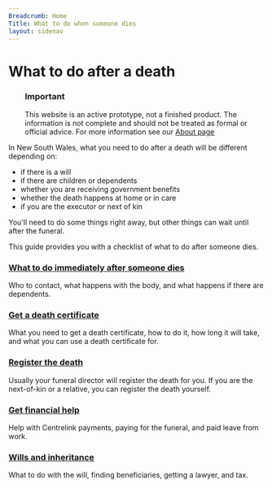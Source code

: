 ```yaml
---
Breadcrumb: Home
Title: What to do when someone dies
layout: sidenav
---
```

<style>
.au-header.au-header--dark {
    color: #fff;
    background-color: #646974;
}
    .au-footer.au-footer--dark {
    color: #fff;
    border-color: #990009;
    background-color: #646974;
}
    
    .au-page-alerts:after {
    background-color: transparent;
    background-image: url(data:image/svg+xml,%3Csvg xmlns='http://www.w3.org/2000/svg' viewBox='0 0 2…h fill='rgb(153,0,9, .6)' d='M11 17.8h2v-8h-2v8zm0-11.6v2h2v-2h-2z'/%3E%3C/svg%3E);
}
    
</style>
# What to do after a death

<!--
  Light:      <div role="alert" class="au-page-alerts au-page-alerts--info">
  Light Alt:  <div role="alert" class="au-page-alerts au-page-alerts--info au-page-alerts--alt">
  Dark:       <div role="alert" class="au-body au-body--dark au-page-alerts au-page-alerts--info au-page-alerts--dark >
  Dark Alt:   <div role="alert" class="au-body au-body--dark au-body--alt au-page-alerts au-page-alerts--info au-page-alerts--dark au-page-alerts--alt">
-->
<div role="alert" class="au-body au-page-alerts au-page-alerts--info" style="padding-left:2rem; border-color: rgba(153, 0, 9, .5)">
  <h3>Important</h3>
  <p>This website is an active prototype, not a finished product. The information is not complete and should not be treated as formal or official advice. For more information see our <a href="about"> About page </a> </p>
</div>

In New South Wales, what you need to do after a death will be different depending on:

* if there is a will
* if there are children or dependents
* whether you are receiving government benefits
* whether the death happens at home or in care
* if you are the executor or next of kin

You'll need to do some things right away, but other things can wait until after the funeral.

This guide provides you with a checklist of what to do after someone dies.

### [What to do immediately after someone dies](first-steps)

Who to contact, what happens with the body, and what happens if there are dependents.

### [Get a death certificate](register-the-death/getting-a-death-certificate)

What you need to get a death certificate, how to do it, how long it will take, and what you can use a death certificate for.

### [Register the death](register-the-death)

Usually your funeral director will register the death for you. If you are the next-of-kin or a relative, you can register the death yourself.

### [Get financial help](getting-support/financial-support)

Help with Centrelink payments, paying for the funeral, and paid leave from work.

### [Wills and inheritance](wills-and-inheritance)

What to do with the will, finding beneficiaries, getting a lawyer, and tax.

<!--- --->
